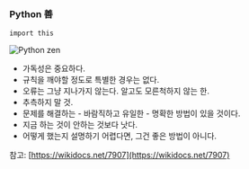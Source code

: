 ### Python 善

```
import this
```

![Python zen](https://secuwave.github.io/pylearn/02/files/python_zen.png)

* 가독성은 중요하다.
* 규칙을 깨야할 정도로 특별한 경우는 없다. 
* 오류는 그냥 지나가지 않는다. 알고도 모른척하지 않는 한.
* 추측하지 말 것. 
* 문제를 해결하는 - 바람직하고 유일한 - 명확한 방법이 있을 것이다. 
* 지금 하는 것이 안하는 것보다 낫다.
* 어떻게 했는지 설명하기 어렵다면, 그건 좋은 방법이 아니다.


참고: [https://wikidocs.net/7907](https://wikidocs.net/7907)